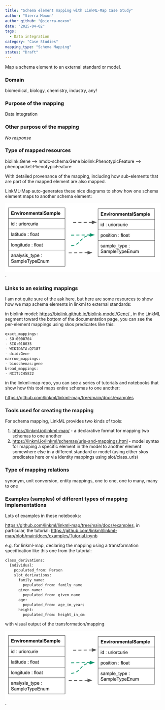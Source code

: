 ```yaml
---
title: "Schema element mapping with LinkML-Map Case Study"
author: "Sierra Moxon"
author_github: "@sierra-moxon"
date: "2025-04-02"
tags:
  - Data integration
category: "Case Studies"
mapping_type: "Schema Mapping"
status: "Draft"
---
```


Map a schema element to an external standard or model.

### Domain

biomedical, biology, chemistry, industry, any! 

### Purpose of the mapping

Data integration

### Other purpose of the mapping

_No response_

### Type of mapped resources

biolink:Gene --> nmdc-schema:Gene
biolink:PhenotypicFeature --> phenopacket:PhenotypicFeature

With detailed provenance of the mapping, including how sub-elements that are part of the mapped element are also mapped. 

LinkML-Map auto-generates these nice diagrams to show how one schema element maps to another schema element:

![Example mapping environmental sample](../img/linkml-map1.png).

### Links to an existing mappings

I am not quite sure of the ask here, but here are some resources to show how we map schema elements in linkml to external standards:

in biolink model: https://biolink.github.io/biolink-model/Gene/ , in the LinkML segment toward the bottom of the documentation page, you can see the per-element mappings using skos predicates like this: 

```
exact_mappings:
- SO:0000704
- SIO:010035
- WIKIDATA:Q7187
- dcid:Gene
narrow_mappings:
- bioschemas:gene
broad_mappings:
- NCIT:C45822
```

in the linkml-map repo, you can see a series of tutorials and notebooks that show how this tool maps entire schemas to one another:

https://github.com/linkml/linkml-map/tree/main/docs/examples

### Tools used for creating the mapping

For schema mapping, LinkML provides two kinds of tools:

1. https://linkml.io/linkml-map/ - a declarative format for mapping two schemas to one another
2. https://linkml.io/linkml/schemas/uris-and-mappings.html - model syntax for mapping a specific element in the model to another element somewhere else in a different standard or model (using either skos predicates here or via identity mappings using slot/class_uris)



### Type of mapping relations

synonym, unit conversion, entity mappings, one to one, one to many, many to one

### Examples (samples) of different types of mapping implementations

Lots of examples in these notebooks:

https://github.com/linkml/linkml-map/tree/main/docs/examples, in particular, the tutorial: https://github.com/linkml/linkml-map/blob/main/docs/examples/Tutorial.ipynb

e.g. for linkml-map, declaring the mapping using a transformation specification like this one from the tutorial:

```
class_derivations:
  Individual:
    populated_from: Person
    slot_derivations:
      family_name:
        populated_from: family_name
      given_name:
        populated_from: given_name
      age:
        populated_from: age_in_years
      height:
        populated_from: height_in_cm
```

with visual output of the transformation/mapping

![Screenshot mapping Person to Individual](../img/linkml-map1.png).
